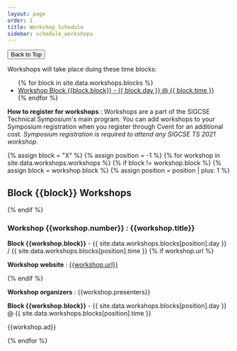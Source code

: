 ```yaml
---
layout: page
order: 1
title: Workshop Schedule
sidebar: schedule_workshops
---
```


<button onclick="topFunction()" id="toTopButton" title="Go to top">Back to Top</button> 

Workshops will take place duing these time blocks:
<ul>
{% for block in site.data.workshops.blocks %}
<li><a href="#block-{{block.block | downcase}}">Workshop Block {{block.block}} - {{ block.day }} @ {{ block.time }}</a></li>
{% endfor %}
</ul>

<strong>How to register for workshops</strong> : Workshops are a part of the SIGCSE Technical Symposium's main program.  You can add workshops to your Symposium registration when you register through Cvent for an additional cost.  <em>Symposium registration is required to attend any SIGCSE TS 2021 workshop.</em>

{% assign block = "X" %}
{% assign position = -1 %}
{% for workshop in site.data.workshops.workshops %}
{% if block != workshop.block %}
{% assign block = workshop.block %}
{% assign position = position | plus: 1 %}
<h2 class = "block_header" id="block-{{block | downcase}}">Block {{block}} Workshops</h2>
{% endif %}
<div class="card">
<div class="container">
<h3 id="workshop-{{workshop.number}}">Workshop {{workshop.number}} : {{workshop.title}}</h3>
<span class="alert-box papersession"><strong>Block {{workshop.block}}</strong> - {{ site.data.workshops.blocks[position].day }} / {{ site.data.workshops.blocks[position].time }}</span>
{% if workshop.url %}
<p><strong>Workshop website</strong> : <a href="{{workshop.url}}" target=_new>{{workshop.url}}</a></p>
{% endif %} 
<p><strong>Workshop organizers</strong> : {{workshop.presenters}}</p>
<p><strong>Block {{workshop.block}}</strong> - {{ site.data.workshops.blocks[position].day }} @ {{ site.data.workshops.blocks[position].time }}</p>
<p>{{workshop.ad}}</p>
</div>
</div>
{% endfor %}
